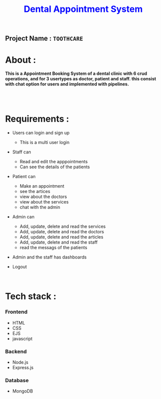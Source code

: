 <h1 align="center" style="color:blue"><b>Dental Appointment System</b></h1>
<br>


## Project Name : `TOOTHCARE`



# About :

<b>This is a Appointment Booking System of a dental clinic with 6 crud operations, and for 3 usertypes as doctor, patient and staff. this consist with chat option for users and implemented with pipelines.   </b>

<br>

  

<br>

# Requirements : 

- Users can login and sign up
    - This is a multi user login 
- Staff can 
   - Read and edit the apppointments
   - Can see the details of the patients
- Patient can
   - Make an appointment
   - see the artices 
   - view about the doctors 
   - view about the services
   - chat with the admin
- Admin can
   - Add, update, delete and read the services
   - Add, update, delete and read the doctors
   - Add, update, delete and read the articles
   - Add, update, delete and read the staff
   - read the messags of the patients 
- Admin and the staff has dashboards

- Logout 


<br>

# Tech stack :

### Frontend 

- HTML
- CSS
- EJS
- javascript

### Backend 

- Node.js 
- Express.js

### Database

- MongoDB 







<br>
